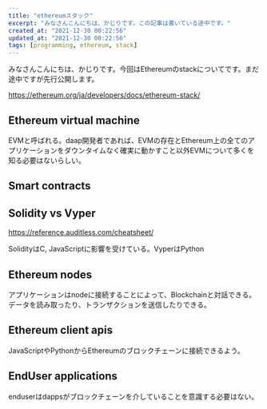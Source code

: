 ```yaml
---
title: "ethereumスタック"
excerpt: "みなさんこんにちは、かじりです。この記事は書いている途中です。"
created_at: "2021-12-30 00:22:56"
updated_at: "2021-12-30 00:22:56"
tags: [programming, ethereum, stack]
---
```


みなさんこんにちは、かじりです。今回はEthereumのstackについてです。まだ途中ですが先行公開します。

https://ethereum.org/ja/developers/docs/ethereum-stack/

## Ethereum virtual machine

EVMと呼ばれる。daap開発者であれば、EVMの存在とEthereum上の全てのアプリケーションをダウンタイムなく確実に動かすこと以外EVMについて多くを知る必要はないらしい。

## Smart contracts

## Solidity vs Vyper
https://reference.auditless.com/cheatsheet/

SolidityはC, JavaScriptに影響を受けている。VyperはPython

## Ethereum nodes

アプリケーションはnodeに接続することによって、Blockchainと対話できる。
データを読み取ったり、トランザクションを送信したりできる。

## Ethereum client apis

JavaScriptやPythonからEthereumのブロックチェーンに接続できるよう。

## EndUser applications

enduserはdappsがブロックチェーンを介していることを意識する必要はない。

